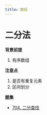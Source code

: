 ```yaml
---
title: 数组
---
```


# 二分法

**背景前提**

1. 有序数组

**注意点**

1. 是否有重复元素
2. 区间划分

**题集**

- [704. 二分查找](https://leetcode-cn.com/problems/binary-search/)

